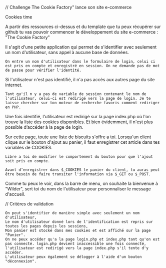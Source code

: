 // Challenge
The Cookie Factory" lance son site e-commerce

Cookies time

A partir des ressources ci-dessus et du template que tu peux récupérer sur github tu vas pouvoir commencer le développement du site e-commerce : "The Cookie Factory"

Il s'agit d'une petite application qui permet de s'identifier avec seulement un nom d'utilisateur, sans appel à aucune base de données.

    On entre un nom d'utilisateur dans le formulaire de login, celui ci est pris en compte et enregistré en session. On ne demande pas de mot de passe pour vérifier l'identité.

Si l'utilisateur n'est pas identifié, il n'a pas accès aux autres page du site internet.

    Tant qu'il n y a pas de variable de session contenant le nom de l'utilisateur, celui-ci est redirigé vers la page de login. Je te laisse chercher sur ton moteur de recherche favoris comment rediriger en PHP.

Une fois identifié, l'utilisateur est redirigé sur la page index.php où l'on trouve la liste des cookies disponibles. Et bien évidemment, il n'est plus possible d’accéder à la page de login.

Sur cette page, toute une liste de biscuits s'offre a toi. Lorsqu'un client clique sur le bouton d'ajout au panier, il faut enregistrer cet article dans tes variables de COOKIES.

    Libre a toi de modifier le comportement du bouton pour que l'ajout soit pris en compte.

    Avant d’enregistrer dans $_COOKIES le panier du client, tu auras peut être besoin de faire transiter l'information via $_GET ou $_POST.

Comme tu peux le voir, dans la barre de menu, on souhaite la bienvenue à "Wilder", sert toi du nom de l'utilisateur pour personnaliser le message d'accueil.

// Critères de validation

    On peut s'identifier de manière simple avec seulement un nom d'utilisateur,
    Le nom d'utilisateur donné lors de l'identification est repris sur toutes les pages depuis les sessions,
    Mon panier est stocké dans mes cookies et est affiché sur la page "Panier".
    On ne peux accéder qu'a la page login.php et index.php tant qu'on est pas connecté. login.php devient inaccessible une fois connecté, l'utilisateur est redirigé vers la page index.php s'il tente d'y accéder.
    L'utilisateur peux également se délogger à l'aide d'un bouton "déconnexion".
